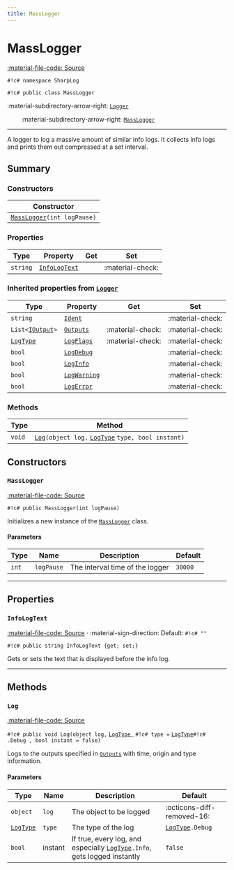 ```yaml
---
title: MassLogger
---
```


# MassLogger
[:material-file-code: Source](https://github.com/habetuz/SharpLog/blob/main/MassLogger.cs)

`#!c# namespace SharpLog`

`#!c# public class MassLogger`

:material-subdirectory-arrow-right: [`Logger`](Logger.md)

&ensp;&ensp;&ensp;&ensp; :material-subdirectory-arrow-right: [`MassLogger`](MassLogger.md)

---

A logger to log a massive amount of similar info logs. It collects info logs and prints them out compressed at a set interval.

## Summary
### Constructors
| Constructor                                     |
| ----------------------------------------------- | 
| [`MassLogger`](#masslogger_1)`(int logPause)`   | 

### Properties
| Type               | Property                       | Get              | Set              |
| ------------------ | ------------------------------ | ---------------- | ---------------- | 
| `string`           | [`InfoLogText`](#infologtext)  |                  | :material-check: | 

### Inherited properties from [`Logger`](Logger.md)
| Type                              | Property                             | Get              | Set              |
| --------------------------------- | ------------------------------------ | ---------------- | ---------------- | 
| `string`                          | [`Ident`](Logger.md#ident)           |                  | :material-check: | 
| `List<`[`IOutput`](IOutput.md)`>` | [`Outputs`](Logger.md#outputs)       | :material-check: | :material-check: | 
| [`LogType`](LogType.md)           | [`LogFlags`](Logger.md#logflags)     | :material-check: | :material-check: | 
| `bool`                            | [`LogDebug`](Logger.md#logdebug)     |                  | :material-check: | 
| `bool`                            | [`LogInfo`](Logger.md#loginfo)       |                  | :material-check: | 
| `bool`                            | [`LogWarning`](Logger.md#logwarning) |                  | :material-check: | 
| `bool`                            | [`LogError`](Logger.md#logerror)     |                  | :material-check: | 

### Methods
| Type               | Method                                                                    |
| ------------------ | ------------------------------------------------------------------------- |
| `void`             | [`Log`](#log)`(object log,` [`LogType`](LogType.md) `type, bool instant)` |

## Constructors
### `MassLogger`
[:material-file-code: Source](https://github.com/habetuz/SharpLog/blob/main/MassLogger.cs#L30-L36)

`#!c# public MassLogger(int logPause)`

Initializes a new instance of the [`MassLogger`]() class.

#### Parameters
| Type  | Name       | Description                     | Default |
| ----- | ---------- | ------------------------------- | ------- |
| `int` | `logPause` | The interval time of the logger | `30000` |

---
## Properties
### `InfoLogText`
[:material-file-code: Source](https://github.com/habetuz/SharpLog/blob/main/MassLogger.cs##L41) · :material-sign-direction: Default: `#!c# ""`

`#!c# public string InfoLogText {get; set;}`

Gets or sets the text that is displayed before the info log.

---
## Methods
### `Log`
[:material-file-code: Source](https://github.com/habetuz/SharpLog/blob/main/MassLogger.cs#L49-L72)

`#!c# public void Log(object log,`  [`LogType `](LogType.md)  `#!c# type =`  [`LogType`](LogType.md)`#!c# .Debug , bool instant = false)`

Logs to the outputs specified in [`Outputs`](#outputs) with time, origin and type information.

#### Parameters
| Type                    | Name    | Description                                                                              | Default                         |
| ----------------------- | ------- | ---------------------------------------------------------------------------------------- | ------------------------------- |
| `object`                | `log`   | The object to be logged                                                                  | :octicons-diff-removed-16:      |
| [`LogType`](LogType.md) | `type`  | The type of the log                                                                      | [`LogType`](LogType.md)`.Debug` |
| `bool`                  | instant | If true, every log, and especially [`LogType`](LogType.md)`.Info`, gets logged instantly | `false`                         |